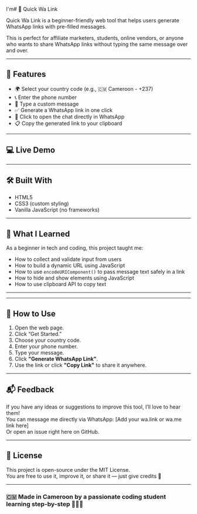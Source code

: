 I'm# 🔗 Quick Wa Link

Quick Wa Link is a beginner-friendly web tool that helps users generate WhatsApp links with pre-filled messages.

This is perfect for affiliate marketers, students, online vendors, or anyone who wants to share WhatsApp links without typing the same message over and over.

---

## 🎯 Features

- 🌍 Select your country code (e.g., 🇨🇲 Cameroon - +237)
- 📞 Enter the phone number
- 💬 Type a custom message
- ✅ Generate a WhatsApp link in one click
- 🔗 Click to open the chat directly in WhatsApp
- 📋 Copy the generated link to your clipboard

---

## 💻 Live Demo


---

## 🛠️ Built With

- HTML5
- CSS3 (custom styling)
- Vanilla JavaScript (no frameworks)

---

## 🧠 What I Learned

As a beginner in tech and coding, this project taught me:
- How to collect and validate input from users
- How to build a dynamic URL using JavaScript
- How to use `encodeURIComponent()` to pass message text safely in a link
- How to hide and show elements using JavaScript
- How to use clipboard API to copy text

---


---

## 📌 How to Use

1. Open the web page.
2. Click “Get Started.”
3. Choose your country code.
4. Enter your phone number.
5. Type your message.
6. Click **"Generate WhatsApp Link"**.
7. Use the link or click **"Copy Link"** to share it anywhere.

---

## 📬 Feedback

If you have any ideas or suggestions to improve this tool, I’ll love to hear them!  
You can message me directly via WhatsApp: [Add your wa.link or wa.me link here]  
Or open an issue right here on GitHub.

---

## 🪪 License

This project is open-source under the MIT License.  
You are free to use it, improve it, or share it — just give credits 🙏

---

### 🇨🇲 Made in Cameroon by a passionate coding student learning step-by-step 👨🏽‍💻
